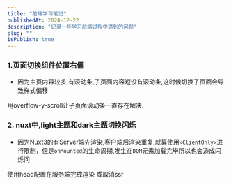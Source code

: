 ```yaml
---
title: "前端学习笔记"
publishedAt: 2024-12-22
description: "记录一些学习前端过程中遇到的问题"
slug: ""
isPublish: true
---
```


### 1.页面切换组件位置右偏

- 因为主页内容较多,有滚动条,子页面内容短没有滚动条,这时候切换子页面会导致样式偏移

用overflow-y-scroll让子页面滚动条一直存在解决.

### 2. nuxt中,light主题和dark主题切换闪烁

- 因为Nuxt3的有Server端先渲染,客户端后渲染重复,就算使用`<ClientOnly>`进行限制，但是`onMounted`的生命周期,发生在`DOM`元素加载完毕所以也会造成闪烁问

使用head配置在服务端完成渲染 或取消ssr